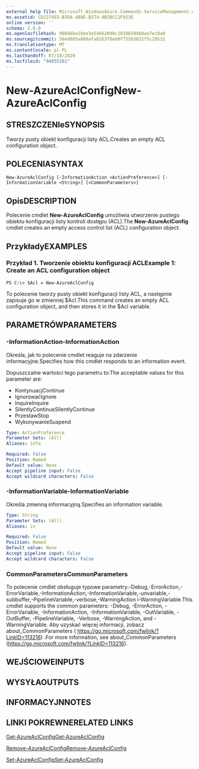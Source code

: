 ```yaml
---
external help file: Microsoft.WindowsAzure.Commands.ServiceManagement.dll-Help.xml
ms.assetid: CD2274E5-B3D4-489E-B374-8B2BCC1F923E
online version: ''
schema: 2.0.0
ms.openlocfilehash: 90666be18ee3e546620d0c10386594b8ae7ec8a0
ms.sourcegitcommit: 56ed085a868afa8263f8eb0f755b5822f5c29532
ms.translationtype: MT
ms.contentlocale: pl-PL
ms.lasthandoff: 07/18/2020
ms.locfileid: "94055201"
---
```

# <span data-ttu-id="c8f59-101">New-AzureAclConfig</span><span class="sxs-lookup"><span data-stu-id="c8f59-101">New-AzureAclConfig</span></span>

## <span data-ttu-id="c8f59-102">STRESZCZENIe</span><span class="sxs-lookup"><span data-stu-id="c8f59-102">SYNOPSIS</span></span>
<span data-ttu-id="c8f59-103">Tworzy pusty obiekt konfiguracji listy ACL.</span><span class="sxs-lookup"><span data-stu-id="c8f59-103">Creates an empty ACL configuration object.</span></span>

## <span data-ttu-id="c8f59-104">POLECENIA</span><span class="sxs-lookup"><span data-stu-id="c8f59-104">SYNTAX</span></span>

```
New-AzureAclConfig [-InformationAction <ActionPreference>] [-InformationVariable <String>] [<CommonParameters>]
```

## <span data-ttu-id="c8f59-105">Opis</span><span class="sxs-lookup"><span data-stu-id="c8f59-105">DESCRIPTION</span></span>
<span data-ttu-id="c8f59-106">Polecenie cmdlet **New-AzureAclConfig** umożliwia utworzenie pustego obiektu konfiguracji listy kontroli dostępu (ACL).</span><span class="sxs-lookup"><span data-stu-id="c8f59-106">The **New-AzureAclConfig** cmdlet creates an empty access control list (ACL) configuration object.</span></span>

## <span data-ttu-id="c8f59-107">Przykłady</span><span class="sxs-lookup"><span data-stu-id="c8f59-107">EXAMPLES</span></span>

### <span data-ttu-id="c8f59-108">Przykład 1. Tworzenie obiektu konfiguracji ACL</span><span class="sxs-lookup"><span data-stu-id="c8f59-108">Example 1: Create an ACL configuration object</span></span>
```
PS C:\> $Acl = New-AzureAclConfig
```

<span data-ttu-id="c8f59-109">To polecenie tworzy pusty obiekt konfiguracji listy ACL, a następnie zapisuje go w zmiennej $Acl.</span><span class="sxs-lookup"><span data-stu-id="c8f59-109">This command creates an empty ACL configuration object, and then stores it in the $Acl variable.</span></span>

## <span data-ttu-id="c8f59-110">PARAMETRÓW</span><span class="sxs-lookup"><span data-stu-id="c8f59-110">PARAMETERS</span></span>

### <span data-ttu-id="c8f59-111">-InformationAction</span><span class="sxs-lookup"><span data-stu-id="c8f59-111">-InformationAction</span></span>
<span data-ttu-id="c8f59-112">Określa, jak to polecenie cmdlet reaguje na zdarzenie informacyjne.</span><span class="sxs-lookup"><span data-stu-id="c8f59-112">Specifies how this cmdlet responds to an information event.</span></span>

<span data-ttu-id="c8f59-113">Dopuszczalne wartości tego parametru to:</span><span class="sxs-lookup"><span data-stu-id="c8f59-113">The acceptable values for this parameter are:</span></span>

- <span data-ttu-id="c8f59-114">Kontynuacj</span><span class="sxs-lookup"><span data-stu-id="c8f59-114">Continue</span></span>
- <span data-ttu-id="c8f59-115">Ignorować</span><span class="sxs-lookup"><span data-stu-id="c8f59-115">Ignore</span></span>
- <span data-ttu-id="c8f59-116">Inquire</span><span class="sxs-lookup"><span data-stu-id="c8f59-116">Inquire</span></span>
- <span data-ttu-id="c8f59-117">SilentlyContinue</span><span class="sxs-lookup"><span data-stu-id="c8f59-117">SilentlyContinue</span></span>
- <span data-ttu-id="c8f59-118">Przestaw</span><span class="sxs-lookup"><span data-stu-id="c8f59-118">Stop</span></span>
- <span data-ttu-id="c8f59-119">Wykonywanie</span><span class="sxs-lookup"><span data-stu-id="c8f59-119">Suspend</span></span>

```yaml
Type: ActionPreference
Parameter Sets: (All)
Aliases: infa

Required: False
Position: Named
Default value: None
Accept pipeline input: False
Accept wildcard characters: False
```

### <span data-ttu-id="c8f59-120">-InformationVariable</span><span class="sxs-lookup"><span data-stu-id="c8f59-120">-InformationVariable</span></span>
<span data-ttu-id="c8f59-121">Określa zmienną informacyjną.</span><span class="sxs-lookup"><span data-stu-id="c8f59-121">Specifies an information variable.</span></span>

```yaml
Type: String
Parameter Sets: (All)
Aliases: iv

Required: False
Position: Named
Default value: None
Accept pipeline input: False
Accept wildcard characters: False
```

### <span data-ttu-id="c8f59-122">CommonParameters</span><span class="sxs-lookup"><span data-stu-id="c8f59-122">CommonParameters</span></span>
<span data-ttu-id="c8f59-123">To polecenie cmdlet obsługuje typowe parametry:-Debug,-ErrorAction,-ErrorVariable,-InformationAction,-InformationVariable,-unvariable,-subbuffer,-PipelineVariable,-verbose,-WarningAction i-WarningVariable.</span><span class="sxs-lookup"><span data-stu-id="c8f59-123">This cmdlet supports the common parameters: -Debug, -ErrorAction, -ErrorVariable, -InformationAction, -InformationVariable, -OutVariable, -OutBuffer, -PipelineVariable, -Verbose, -WarningAction, and -WarningVariable.</span></span> <span data-ttu-id="c8f59-124">Aby uzyskać więcej informacji, zobacz about_CommonParameters ( https://go.microsoft.com/fwlink/?LinkID=113216) .</span><span class="sxs-lookup"><span data-stu-id="c8f59-124">For more information, see about_CommonParameters (https://go.microsoft.com/fwlink/?LinkID=113216).</span></span>

## <span data-ttu-id="c8f59-125">WEJŚCIOWE</span><span class="sxs-lookup"><span data-stu-id="c8f59-125">INPUTS</span></span>

## <span data-ttu-id="c8f59-126">WYSYŁA</span><span class="sxs-lookup"><span data-stu-id="c8f59-126">OUTPUTS</span></span>

## <span data-ttu-id="c8f59-127">INFORMACYJN</span><span class="sxs-lookup"><span data-stu-id="c8f59-127">NOTES</span></span>

## <span data-ttu-id="c8f59-128">LINKI POKREWNE</span><span class="sxs-lookup"><span data-stu-id="c8f59-128">RELATED LINKS</span></span>

[<span data-ttu-id="c8f59-129">Get-AzureAclConfig</span><span class="sxs-lookup"><span data-stu-id="c8f59-129">Get-AzureAclConfig</span></span>](./Get-AzureAclConfig.md)

[<span data-ttu-id="c8f59-130">Remove-AzureAclConfig</span><span class="sxs-lookup"><span data-stu-id="c8f59-130">Remove-AzureAclConfig</span></span>](./Remove-AzureAclConfig.md)

[<span data-ttu-id="c8f59-131">Set-AzureAclConfig</span><span class="sxs-lookup"><span data-stu-id="c8f59-131">Set-AzureAclConfig</span></span>](./Set-AzureAclConfig.md)


